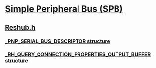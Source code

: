 # [Simple Peripheral Bus (SPB)](../_spb/index.md)
## [Reshub.h](index.md)
### [_PNP_SERIAL_BUS_DESCRIPTOR structure](../reshub/ns-reshub-_pnp_serial_bus_descriptor.md)
### [_RH_QUERY_CONNECTION_PROPERTIES_OUTPUT_BUFFER structure](../reshub/ns-reshub-_rh_query_connection_properties_output_buffer.md)
